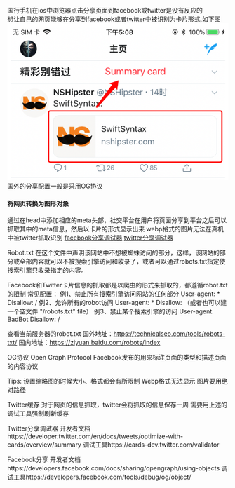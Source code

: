 国行手机在ios中浏览器点击分享页面到facebook或twitter是没有反应的   
想让自己的网页能够在分享到facebook或者twitter中被识别为卡片形式,如下图
![](../picture/sharecard_1.png)
国外的分享配置一般是采用OG协议   

#### 将网页转换为图形对象
通过在head中添加相应的meta头部，社交平台在用户将页面分享到平台之后可以抓取其中的meta信息，然后以卡片的形式显示出来
webp格式的图片无法在真机中被twitter抓取识别
[facebook分享调试器](https://developers.facebook.com/tools/debug/og/object/)
[twitter分享调试器](https://cards-dev.twitter.com/validator)

Robot.txt
在这个文件中声明该网站中不想被蜘蛛访问的部分，这样，该网站的部分或全部内容就可以不被搜索引擎访问和收录了，或者可以通过robots.txt指定使搜索引擎只收录指定的内容。

Facebook和Twitter卡片信息的抓取都是以爬虫的形式来抓取的，都遵循robot.txt的限制
常见配置：
例1、禁止所有搜索引擎访问网站的任何部分
User-agent: *
Disallow: /
例2、允许所有的robot访问
User-agent: *
Disallow:
（或者也可以建一个空文件 "/robots.txt" file）
例3、禁止某个搜索引擎的访问
User-agent: BadBot
Disallow: /

查看当前服务器的robot.txt
国外地址：https://technicalseo.com/tools/robots-txt/
国内地址：https://ziyuan.baidu.com/robots/index

OG协议
Open Graph Protocol
Facebook发布的用来标注页面的类型和描述页面的内容协议

<meta property="og:title" content="Introducing our New Site" /> 
<meta property="og:image" content="https://scontent-sea1-1.xx.fbcdn.net/hphotos-xap1/t39.2178-6/851565_496755187057665_544240989_n.jpg" /> 
<meta property="og:description" content="http://samples.ogp.me/390580850990722" />

Tips:
设置缩略图的时候大小、格式都会有所限制
Webp格式无法显示
图片要用绝对路径

Twitter缓存
对于网页的信息抓取，twitter会将抓取的信息保存一周
需要用上述的调试工具强制刷新缓存

Twitter分享调试器
开发者文档https://developer.twitter.com/en/docs/tweets/optimize-with-cards/overview/summary
调试工具https://cards-dev.twitter.com/validator

Facebook分享
开发者文档https://developers.facebook.com/docs/sharing/opengraph/using-objects
调试工具https://developers.facebook.com/tools/debug/og/object/